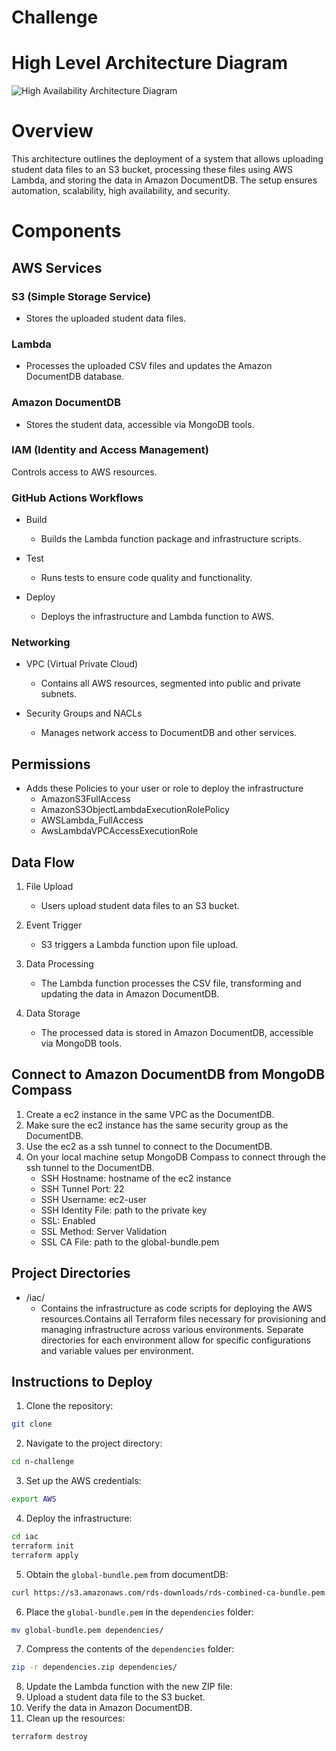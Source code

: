 # Challenge

# High Level Architecture Diagram
![High Availability Architecture Diagram](./_assets/ha_architecture_diagram.png)

# Overview
This architecture outlines the deployment of a system that allows uploading student data files to an S3 bucket, processing these files using AWS Lambda, and storing the data in Amazon DocumentDB. The setup ensures automation, scalability, high availability, and security.

# Components
## AWS Services
 ### S3 (Simple Storage Service)
-   Stores the uploaded student data files.
### Lambda

- Processes the uploaded CSV files and updates the Amazon DocumentDB database.
### Amazon DocumentDB

- Stores the student data, accessible via MongoDB tools.
### IAM (Identity and Access Management)

  Controls access to AWS resources.
### GitHub Actions Workflows
- Build

  - Builds the Lambda function package and infrastructure scripts.
- Test

  - Runs tests to ensure code quality and functionality.
- Deploy

  - Deploys the infrastructure and Lambda function to AWS.
### Networking
- VPC (Virtual Private Cloud)

  - Contains all AWS resources, segmented into public and private subnets.
- Security Groups and NACLs

    - Manages network access to DocumentDB and other services.

## Permissions

- Adds these Policies to your user or role to deploy the infrastructure
  - AmazonS3FullAccess
  - AmazonS3ObjectLambdaExecutionRolePolicy
  - AWSLambda_FullAccess
  - AwsLambdaVPCAccessExecutionRole

## Data Flow
1. File Upload

   -  Users upload student data files to an S3 bucket.
2. Event Trigger

   - S3 triggers a Lambda function upon file upload.
3. Data Processing

   - The Lambda function processes the CSV file, transforming and updating the data in Amazon DocumentDB.
4. Data Storage

   - The processed data is stored in Amazon DocumentDB, accessible via MongoDB tools.

## Connect to Amazon DocumentDB from MongoDB Compass

1. Create a ec2 instance in the same VPC as the DocumentDB.
2. Make sure the ec2 instance has the same security group as the DocumentDB.
3. Use the ec2 as a ssh tunnel to connect to the DocumentDB.
4. On your local machine setup MongoDB Compass to connect through the ssh tunnel to the DocumentDB.
    - SSH Hostname: hostname of the ec2 instance
    - SSH Tunnel Port: 22
    - SSH Username: ec2-user
    - SSH Identity File: path to the private key
    - SSL: Enabled
    - SSL Method: Server Validation
    - SSL CA File: path to the global-bundle.pem

## Project Directories
- /iac/
  - Contains the infrastructure as code scripts for deploying the AWS resources.Contains all Terraform files necessary for provisioning and managing infrastructure across various environments. Separate directories for each environment allow for specific configurations and variable values per environment.

## Instructions to Deploy

1. Clone the repository:

```bash
git clone
```

2. Navigate to the project directory:

```bash
cd n-challenge
```

3. Set up the AWS credentials:

```bash
export AWS
```

4. Deploy the infrastructure:

```bash
cd iac
terraform init
terraform apply
``` 
5. Obtain the `global-bundle.pem` from documentDB:

```bash
curl https://s3.amazonaws.com/rds-downloads/rds-combined-ca-bundle.pem -o global-bundle.pem
```

6. Place the `global-bundle.pem` in the `dependencies` folder:

```bash
mv global-bundle.pem dependencies/
```

7. Compress the contents of the `dependencies` folder:

```bash
zip -r dependencies.zip dependencies/
```

8. Update the Lambda function with the new ZIP file:
9. Upload a student data file to the S3 bucket.
10. Verify the data in Amazon DocumentDB.
11. Clean up the resources:

```bash
terraform destroy
```
